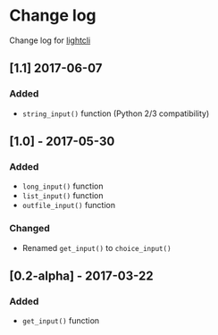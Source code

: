 # Change log
Change log for [lightcli](https://github.com/dogoncouch/lightcli)

## [1.1] 2017-06-07
### Added
- `string_input()` function (Python 2/3 compatibility)

## [1.0] - 2017-05-30
### Added
- `long_input()` function
- `list_input()` function
- `outfile_input()` function

### Changed
- Renamed `get_input()` to `choice_input()`


## [0.2-alpha] - 2017-03-22
### Added
- `get_input()` function
